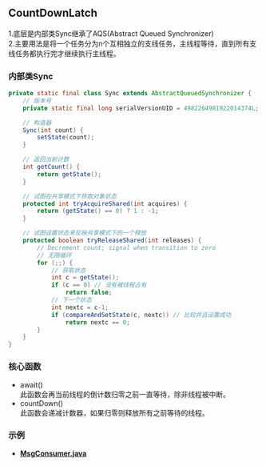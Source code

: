 ## CountDownLatch

1.底层是内部类Sync继承了AQS(Abstract Queued Synchronizer)  
2.主要用法是将一个任务分为n个互相独立的支线任务，主线程等待，直到所有支线任务都执行完才继续执行主线程。
### 内部类Sync

```java
private static final class Sync extends AbstractQueuedSynchronizer {
    // 版本号
    private static final long serialVersionUID = 4982264981922014374L;

    // 构造器
    Sync(int count) {
        setState(count);
    }

    // 返回当前计数
    int getCount() {
        return getState();
    }

    // 试图在共享模式下获取对象状态
    protected int tryAcquireShared(int acquires) {
        return (getState() == 0) ? 1 : -1;
    }

    // 试图设置状态来反映共享模式下的一个释放
    protected boolean tryReleaseShared(int releases) {
        // Decrement count; signal when transition to zero
        // 无限循环
        for (;;) {
            // 获取状态
            int c = getState();
            if (c == 0) // 没有被线程占有
                return false;
            // 下一个状态
            int nextc = c-1;
            if (compareAndSetState(c, nextc)) // 比较并且设置成功
                return nextc == 0;
        }
    }
}
```
### 核心函数
* await()  
  此函数会再当前线程的倒计数归零之前一直等待，除非线程被中断。  
* countDown()  
  此函数会递减计数器，如果归零则释放所有之前等待的线程。  

### 示例
* [**MsgConsumer.java**](../main/java/com/example/jucdemo/countdownlatch/MsgConsumer.java)





